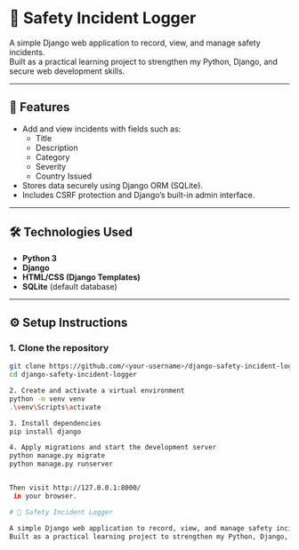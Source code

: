 # 🧩 Safety Incident Logger

A simple Django web application to record, view, and manage safety incidents.  
Built as a practical learning project to strengthen my Python, Django, and secure web development skills.

---

## 🚀 Features
- Add and view incidents with fields such as:
  - Title  
  - Description  
  - Category  
  - Severity  
  - Country Issued  
- Stores data securely using Django ORM (SQLite).  
- Includes CSRF protection and Django’s built-in admin interface.

---

## 🛠️ Technologies Used
- **Python 3**
- **Django**
- **HTML/CSS (Django Templates)**
- **SQLite** (default database)

---

## ⚙️ Setup Instructions

### 1. Clone the repository
```bash
git clone https://github.com/<your-username>/django-safety-incident-logger.git
cd django-safety-incident-logger

2. Create and activate a virtual environment
python -m venv venv
.\venv\Scripts\activate

3. Install dependencies
pip install django

4. Apply migrations and start the development server
python manage.py migrate
python manage.py runserver


Then visit http://127.0.0.1:8000/
 in your browser.

# 🧩 Safety Incident Logger

A simple Django web application to record, view, and manage safety incidents.  
Built as a practical learning project to strengthen my Python, Django, and secure web development skills.
